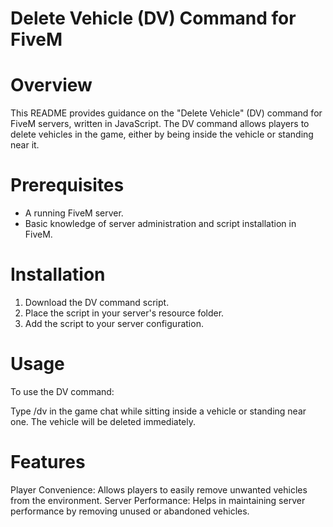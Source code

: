 # Delete Vehicle (DV) Command for FiveM

# Overview
This README provides guidance on the "Delete Vehicle" (DV) command for FiveM servers, written in JavaScript. The DV command allows players to delete vehicles in the game, either by being inside the vehicle or standing near it.

# Prerequisites
- A running FiveM server.
- Basic knowledge of server administration and script installation in FiveM.

#  Installation
1) Download the DV command script.
2) Place the script in your server's resource folder.
3) Add the script to your server configuration.

# Usage
To use the DV command:

Type /dv in the game chat while sitting inside a vehicle or standing near one.
The vehicle will be deleted immediately.

# Features
Player Convenience: Allows players to easily remove unwanted vehicles from the environment.
Server Performance: Helps in maintaining server performance by removing unused or abandoned vehicles.
